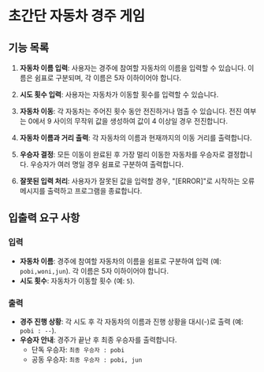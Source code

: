 # 초간단 자동차 경주 게임

## 기능 목록

1. **자동차 이름 입력**: 사용자는 경주에 참여할 자동차의 이름을 입력할 수 있습니다. 이름은 쉼표로 구분되며, 각 이름은 5자 이하이어야 합니다.

2. **시도 횟수 입력**: 사용자는 자동차가 이동할 횟수를 입력할 수 있습니다.

3. **자동차 이동**: 각 자동차는 주어진 횟수 동안 전진하거나 멈출 수 있습니다. 전진 여부는 0에서 9 사이의 무작위 값을 생성하여 값이 4 이상일 경우 전진합니다.

4. **자동차 이름과 거리 출력**: 각 자동차의 이름과 현재까지의 이동 거리를 출력합니다.

5. **우승자 결정**: 모든 이동이 완료된 후 가장 멀리 이동한 자동차를 우승자로 결정합니다. 우승자가 여러 명일 경우 쉼표로 구분하여 출력합니다.

6. **잘못된 입력 처리**: 사용자가 잘못된 값을 입력할 경우, "[ERROR]"로 시작하는 오류 메시지를 출력하고 프로그램을 종료합니다.

## 입출력 요구 사항

### 입력
- **자동차 이름**: 경주에 참여할 자동차의 이름을 쉼표로 구분하여 입력 (예: `pobi,woni,jun`). 각 이름은 5자 이하이어야 합니다.
- **시도 횟수**: 자동차가 이동할 횟수 (예: `5`).

### 출력
- **경주 진행 상황**: 각 시도 후 각 자동차의 이름과 진행 상황을 대시(-)로 출력 (예: `pobi : --`).
- **우승자 안내**: 경주가 끝난 후 최종 우승자를 출력합니다.
  - 단독 우승자: `최종 우승자 : pobi`
  - 공동 우승자: `최종 우승자 : pobi, jun`
